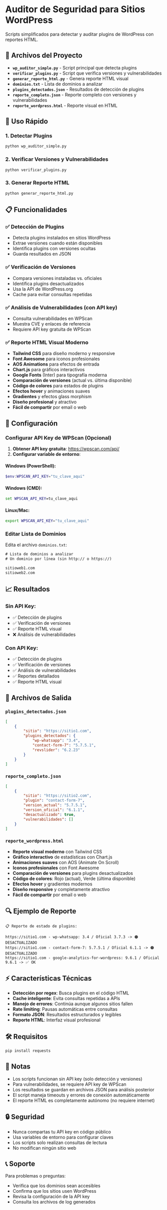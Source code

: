 # Auditor de Seguridad para Sitios WordPress

Scripts simplificados para detectar y auditar plugins de WordPress con reportes HTML.

## 📁 Archivos del Proyecto

- **`wp_auditor_simple.py`** - Script principal que detecta plugins
- **`verificar_plugins.py`** - Script que verifica versiones y vulnerabilidades
- **`generar_reporte_html.py`** - Genera reporte HTML visual
- **`dominios.txt`** - Lista de dominios a analizar
- **`plugins_detectados.json`** - Resultados de detección de plugins
- **`reporte_completo.json`** - Reporte completo con versiones y vulnerabilidades
- **`reporte_wordpress.html`** - Reporte visual en HTML

## 🚀 Uso Rápido

### 1. Detectar Plugins
```bash
python wp_auditor_simple.py
```

### 2. Verificar Versiones y Vulnerabilidades
```bash
python verificar_plugins.py
```

### 3. Generar Reporte HTML
```bash
python generar_reporte_html.py
```

## 📋 Funcionalidades

### ✅ Detección de Plugins
- Detecta plugins instalados en sitios WordPress
- Extrae versiones cuando están disponibles
- Identifica plugins con versiones ocultas
- Guarda resultados en JSON

### ✅ Verificación de Versiones
- Compara versiones instaladas vs. oficiales
- Identifica plugins desactualizados
- Usa la API de WordPress.org
- Cache para evitar consultas repetidas

### ✅ Análisis de Vulnerabilidades (con API key)
- Consulta vulnerabilidades en WPScan
- Muestra CVE y enlaces de referencia
- Requiere API key gratuita de WPScan

### ✅ Reporte HTML Visual Moderno
- **Tailwind CSS** para diseño moderno y responsive
- **Font Awesome** para iconos profesionales
- **AOS Animations** para efectos de entrada
- **Chart.js** para gráficos interactivos
- **Google Fonts** (Inter) para tipografía moderna
- **Comparación de versiones** (actual vs. última disponible)
- **Código de colores** para estados de plugins
- **Efectos hover** y animaciones suaves
- **Gradientes** y efectos glass morphism
- **Diseño profesional** y atractivo
- **Fácil de compartir** por email o web

## 🔧 Configuración

### Configurar API Key de WPScan (Opcional)

1. **Obtener API key gratuita**: https://wpscan.com/api/
2. **Configurar variable de entorno**:

#### Windows (PowerShell):
```powershell
$env:WPSCAN_API_KEY="tu_clave_aqui"
```

#### Windows (CMD):
```cmd
set WPSCAN_API_KEY=tu_clave_aqui
```

#### Linux/Mac:
```bash
export WPSCAN_API_KEY="tu_clave_aqui"
```

### Editar Lista de Dominios

Edita el archivo `dominios.txt`:
```txt
# Lista de dominios a analizar
# Un dominio por línea (sin http:// o https://)

sitioweb1.com
sitioweb2.com
```

## 📈 Resultados

### Sin API Key:
- ✅ Detección de plugins
- ✅ Verificación de versiones
- ✅ Reporte HTML visual
- ❌ Análisis de vulnerabilidades

### Con API Key:
- ✅ Detección de plugins
- ✅ Verificación de versiones
- ✅ Análisis de vulnerabilidades
- ✅ Reportes detallados
- ✅ Reporte HTML visual

## 📄 Archivos de Salida

### `plugins_detectados.json`
```json
[
    {
        "sitio": "https://sitio1.com",
        "plugins_detectados": {
            "wp-whatsapp": "3.4",
            "contact-form-7": "5.7.5.1",
            "revslider": "6.2.23"
        }
    }
]
```

### `reporte_completo.json`
```json
[
    {
        "sitio": "https://sitio2.com",
        "plugin": "contact-form-7",
        "version_actual": "5.7.5.1",
        "version_oficial": "6.1.1",
        "desactualizado": true,
        "vulnerabilidades": []
    }
]
```

### `reporte_wordpress.html`
- **Reporte visual moderno** con Tailwind CSS
- **Gráfico interactivo** de estadísticas con Chart.js
- **Animaciones suaves** con AOS (Animate On Scroll)
- **Iconos profesionales** con Font Awesome
- **Comparación de versiones** para plugins desactualizados
- **Código de colores**: Rojo (actual), Verde (última disponible)
- **Efectos hover** y gradientes modernos
- **Diseño responsive** y completamente atractivo
- **Fácil de compartir** por email o web

## 🔍 Ejemplo de Reporte

```
📋 Reporte de estado de plugins:

https://sitio1.com - wp-whatsapp: 3.4 / Oficial 3.7.3 -> 🟠 DESACTUALIZADO
https://sitio1.com - contact-form-7: 5.7.5.1 / Oficial 6.1.1 -> 🟠 DESACTUALIZADO
https://sitio1.com - google-analytics-for-wordpress: 9.6.1 / Oficial 9.6.1 -> ✅ OK
```

## ⚡ Características Técnicas

- **Detección por regex**: Busca plugins en el código HTML
- **Cache inteligente**: Evita consultas repetidas a APIs
- **Manejo de errores**: Continúa aunque algunos sitios fallen
- **Rate limiting**: Pausas automáticas entre consultas
- **Formato JSON**: Resultados estructurados y legibles
- **Reporte HTML**: Interfaz visual profesional

## 🛠️ Requisitos

```bash
pip install requests
```

## 📝 Notas

- Los scripts funcionan sin API key (solo detección y versiones)
- Para vulnerabilidades, se requiere API key de WPScan
- Los resultados se guardan en archivos JSON para análisis posterior
- El script maneja timeouts y errores de conexión automáticamente
- El reporte HTML es completamente autónomo (no requiere internet)

## 🔒 Seguridad

- Nunca compartas tu API key en código público
- Usa variables de entorno para configurar claves
- Los scripts solo realizan consultas de lectura
- No modifican ningún sitio web

## 📞 Soporte

Para problemas o preguntas:
- Verifica que los dominios sean accesibles
- Confirma que los sitios usen WordPress
- Revisa la configuración de la API key
- Consulta los archivos de log generados 

